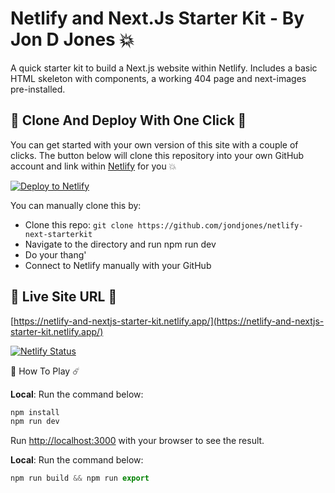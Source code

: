 # Netlify and Next.Js Starter Kit - By Jon D Jones 💥

A quick starter kit to build a Next.js website within Netlify.  Includes a basic HTML skeleton with components, a working 404 page and next-images pre-installed.

## 🚀 Clone And Deploy With One Click 🚀

You can get started with your own version of this site with a couple of clicks. The button below will clone this repository into your own GitHub account and link within [Netlify](https://www.netlify.com) for you 💥

<!-- Markdown snippet -->
[![Deploy to Netlify](https://www.netlify.com/img/deploy/button.svg)](https://app.netlify.com/start/deploy?repository=https://github.com/jondjones/netlify-next-starterkit)

You can manually clone this by:

- Clone this repo: `git clone https://github.com/jondjones/netlify-next-starterkit`
- Navigate to the directory and run npm run dev
- Do your thang'
- Connect to Netlify manually with your GitHub

## 👻 Live Site URL 👺

[https://netlify-and-nextjs-starter-kit.netlify.app/](https://netlify-and-nextjs-starter-kit.netlify.app/)

[![Netlify Status](https://api.netlify.com/api/v1/badges/c9a157da-5f47-47f2-81e5-45543fe598ce/deploy-status)](https://app.netlify.com/sites/netlify-and-nextjs-starter-kit/deploys)

👾 How To Play ☄️

**Local**: Run the command below:

```javascript
npm install
npm run dev
```

Run [http://localhost:3000](http://localhost:3000) with your browser to see the result.

**Local**: Run the command below:

```javascript
npm run build && npm run export
```
